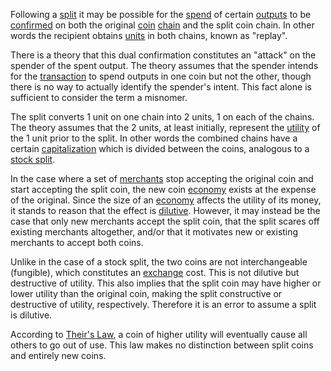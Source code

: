 Following a [split](Glossary#split) it may be possible for the [spend](Glossary#spend) of certain [outputs](Glossary#output) to be [confirmed](Glossary#confirmation) on both the original [coin](Glossary#coin) [chain](Glossary#chain) and the split coin chain. In other words the recipient obtains [units](Glossary#unit) in both chains, known as "replay".

There is a theory that this dual confirmation constitutes an "attack" on the spender of the spent output. The theory assumes that the spender intends for the [transaction](Glossary#transaction) to spend outputs in one coin but not the other, though there is no way to actually identify the spender's intent. This fact alone is sufficient to consider the term a misnomer.

The split converts 1 unit on one chain into 2 units, 1 on each of the chains. The theory assumes that the 2 units, at least initially, represent the [utility](Glossary#utility) of the 1 unit prior to the split. In other words the combined chains have a certain [capitalization](Glossary#capitalization) which is divided between the coins, analogous to a [stock split](https://en.wikipedia.org/wiki/Stock_split).

In the case where a set of [merchants](Glossary#merchant) stop accepting the original coin and start accepting the split coin, the new coin [economy](Glossary#economy) exists at the expense of the original. Since the size of an [economy](Glossary#economy) affects the utility of its money, it stands to reason that the effect is [dilutive](http://financial-dictionary.thefreedictionary.com/Dilutive+effect). However, it may instead be the case that only new merchants accept the split coin, that the split scares off existing merchants altogether, and/or that it motivates new or existing merchants to accept both coins.

Unlike in the case of a stock split, the two coins are not interchangeable (fungible), which constitutes an [exchange](Glossary#exchange) cost. This is not dilutive but destructive of utility. This also implies that the split coin may have higher or lower utility than the original coin, making the split constructive or destructive of utility, respectively. Therefore it is an error to assume a split is dilutive.

According to [Their's Law](https://en.wikipedia.org/wiki/Gresham%27s_law#Reverse_of_Gresham.27s_Law_.28Thiers.27_Law.29), a coin of higher utility will eventually cause all others to go out of use. This law makes no distinction between split coins and entirely new coins.